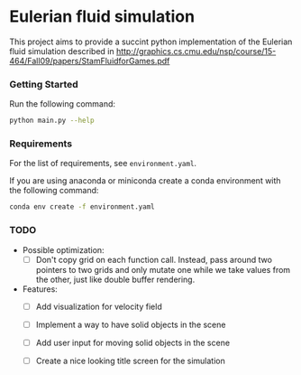 # Eulerian fluid simulation
This project aims to provide a succint python implementation of the Eulerian fluid simulation 
described in <http://graphics.cs.cmu.edu/nsp/course/15-464/Fall09/papers/StamFluidforGames.pdf>

### Getting Started
Run the following command:
```sh
python main.py --help
```

### Requirements
For the list of requirements, see `environment.yaml`.

If you are using anaconda or miniconda create a conda environment with the following command:
```sh
conda env create -f environment.yaml
```

### TODO
- Possible optimization:
    - [ ] Don't copy grid on each function call.
    Instead, pass around two pointers to two grids and only mutate one while we take values from the other, just like double buffer rendering.

- Features:
    - [ ] Add visualization for velocity field
    - [ ] Implement a way to have solid objects in the scene
    - [ ] Add user input for moving solid objects in the scene
    - [ ] Create a nice looking title screen for the simulation


